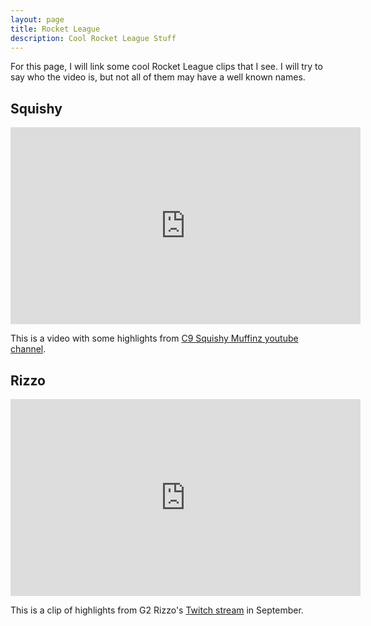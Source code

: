 ```yaml
---
layout: page
title: Rocket League
description: Cool Rocket League Stuff
---
```


For this page, I will link some cool Rocket League clips that I see. I will try
to say who the video is, but not all of them may have a well known names.
## Squishy
<iframe width="560" height="315" src="https://www.youtube.com/embed/dJGH-328mU8" frameborder="0" allow="accelerometer; autoplay; encrypted-media; gyroscope; picture-in-picture" allowfullscreen></iframe>

This is a video with some highlights from [C9 Squishy Muffinz youtube channel][squish].

## Rizzo

<iframe width="560" height="315" src="https://www.youtube.com/embed/Nik4zEuwakM" frameborder="0" allow="accelerometer; autoplay; encrypted-media; gyroscope; picture-in-picture" allowfullscreen></iframe>

This is a clip of highlights from G2 Rizzo's [Twitch stream][rizz] in September.

[rizz]: https://www.twitch.tv/rizzo
[squish]: https://www.youtube.com/user/SquishyMuffinz
